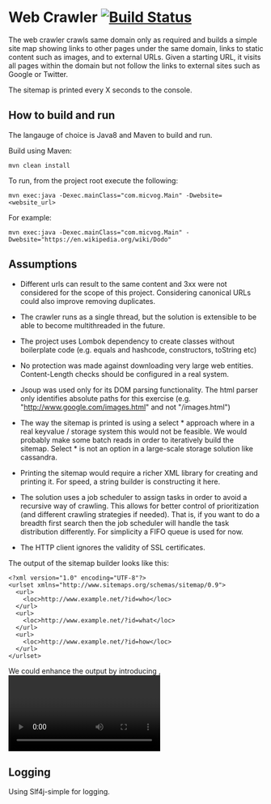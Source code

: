 Web Crawler [![Build Status](https://travis-ci.org/mvogiatzis/web-crawler.svg?branch=master)](https://travis-ci.org/mvogiatzis/web-crawler)
===========

The web crawler crawls same domain only as required and builds a simple site map showing links to other pages under the
same domain, links to static content such as images, and to external URLs. Given a starting URL, it visits all pages within
the domain but not follow the links to external sites such as Google or Twitter.

The sitemap is printed every X seconds to the console.

How to build and run
--------------------

The langauge of choice is Java8 and Maven to build and run.

Build using Maven:

```mvn clean install```

To run, from the project root execute the following:

```mvn exec:java -Dexec.mainClass="com.micvog.Main" -Dwebsite=<website_url>```

For example:

```mvn exec:java -Dexec.mainClass="com.micvog.Main" -Dwebsite="https://en.wikipedia.org/wiki/Dodo"```

Assumptions
-----------

* Different urls can result to the same content and 3xx were not considered for the scope of this project. Considering
canonical URLs could also improve removing duplicates.

* The crawler runs as a single thread, but the solution is extensible to be able to become multithreaded in the future.

* The project uses Lombok dependency to create classes without boilerplate code (e.g. equals and hashcode, constructors, toString etc)

* No protection was made against downloading very large web entities. Content-Length checks should be configured in a real system.

* Jsoup was used only for its DOM parsing functionality. The html parser only identifies absolute paths for
this exercise (e.g. "http://www.google.com/images.html" and not "/images.html")

* The way the sitemap is printed is using a select * approach where in a real keyvalue / storage system this would not be feasible.
 We would probably make some batch reads in order to iteratively build the sitemap.
 Select * is not an option in a large-scale storage solution like cassandra.

* Printing the sitemap would require a richer XML library for creating and printing it. For speed, a string builder is
 constructing it here.

* The solution uses a job scheduler to assign tasks in order to avoid a recursive way of crawling. This allows for
better control of prioritization (and different crawling strategies if needed). That is, if you want to do a breadth first
search then the job scheduler will handle the task distribution differently. For simplicity a FIFO queue is used for now.

* The HTTP client ignores the validity of SSL certificates.

The output of the sitemap builder looks like this:

```
<?xml version="1.0" encoding="UTF-8"?>
<urlset xmlns="http://www.sitemaps.org/schemas/sitemap/0.9">
  <url>
    <loc>http://www.example.net/?id=who</loc>
  </url>
  <url>
    <loc>http://www.example.net/?id=what</loc>
  </url>
  <url>
    <loc>http://www.example.net/?id=how</loc>
  </url>
</urlset>
```

We could enhance the output by introducing <image>, <video> and other tags as well as information about the URL such as
last modification, change frequency and priority. These are left out.

Logging
-------
Using Slf4j-simple for logging.

